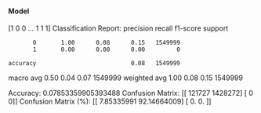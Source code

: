 #### Model
[1 0 0 ... 1 1 1]
Classification Report:
              precision    recall  f1-score   support

           0       1.00      0.08      0.15   1549999
           1       0.00      0.00      0.00         0

    accuracy                           0.08   1549999
   macro avg       0.50      0.04      0.07   1549999
weighted avg       1.00      0.08      0.15   1549999

Accuracy: 0.07853359905393488
Confusion Matrix:
[[ 121727 1428272]
 [      0       0]]
Confusion Matrix (%):
[[ 7.85335991 92.14664009]
 [ 0.          0.        ]]
